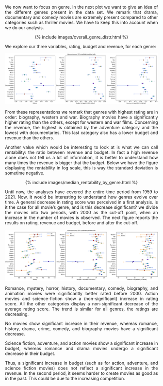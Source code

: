 <p align="justify"> We now want to focus on genre. In the next plot we want to give an idea of the different genres present in the data set. We remark that drama, documentary and comedy movies are extremely present compared to other categories such as thriller movies. We have to keep this into account when we do our analysis. </p>
  
<center>
  {% include images/overall_genre_distr.html %}
</center>
  
We explore our three variables, rating, budget and revenue, for each genre:
  
<p align="center">
  <img src="images/RRB_genre_CIs.png" />
</p>
  
<p align="justify"> From these representations we remark that genres with highest rating are in order: biography, western and war. Biography movies have a significantly higher rating than the others, except for western and war films. Concerning the revenue, the highest is obtained by the adventure category and the lowest with documentaries. This last category also has a lower budget and revenue than the others.</p>

<p align="justify"> Another value which would be interesting to look at is what we can call rentability: the ratio between revenue and budget. In fact a high revenue alone does not tell us a lot of information, it is better to understand how many times the revenue is bigger that the budget. Below we have the figure displaying the rentability in log scale, this is way the standard deviation is sometime negative.</p>

<center>
  {% include images/median_rentability_by_genre.html %}
</center>
  
<p align="justify">Until now, the analyses have covered the entire time period from 1959 to 2021. Now, it would be interesting to understand how genres evolve over time. A general decrease in rating score was perceived in a first analysis. Is it the case for all movie’s genre, and is this decrease significant? we divide the movies into two periods, with 2000 as the cut-off point, when an increase in the number of movies is observed. The next figure reports the results on rating, revenue and budget, before and after the cut-off.</p>

  
<p align="center">
  <img src="images/old_recent_CIs.png" />
</p>
  
<p align="justify"> Romance, mystery, horror, history, documentary, comedy, biography, and animation movies were significantly better rated before 2000. Action movies and science-fiction show a (non-significant)  increase in rating score. All the other categories display a non-significant decrease of the average rating score.  The trend is similar for all genres, the ratings are decreasing.</p>
  
<p align="justify"> No movies show significant increase in their revenue, whereas romance, history, drama, crime, comedy, and biography movies have a significant decrease.</p>

<p align="justify"> Science fiction, adventure, and action movies show a significant increase in budget, whereas romance and drama movies undergo a significant decrease in their budget. </p>

<p align="justify"> Thus, a significant increase in budget (such as for action, adventure, and science fiction movies) does not reflect a significant increase in the revenue. In the second period, it seems harder to create movies as good as in the past. This could be due to the increasing competition.</p>
